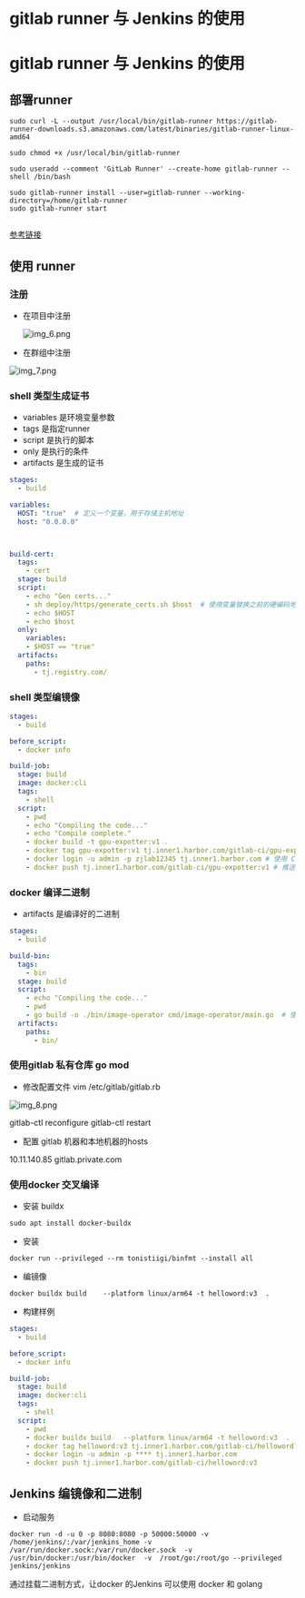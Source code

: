 # gitlab runner 与 Jenkins 的使用


# gitlab runner 与 Jenkins 的使用

## 部署runner

```
sudo curl -L --output /usr/local/bin/gitlab-runner https://gitlab-runner-downloads.s3.amazonaws.com/latest/binaries/gitlab-runner-linux-amd64

sudo chmod +x /usr/local/bin/gitlab-runner

sudo useradd --comment 'GitLab Runner' --create-home gitlab-runner --shell /bin/bash

sudo gitlab-runner install --user=gitlab-runner --working-directory=/home/gitlab-runner
sudo gitlab-runner start


```

[参考链接](https://docs.gitlab.cn/runner/install/linux-manually.html)



## 使用 runner

### 注册
* 在项目中注册

  ![img_6.png](https://zhuyaguang-1308110266.cos.ap-shanghai.myqcloud.com/img/img_6.png)

* 在群组中注册

![img_7.png](https://zhuyaguang-1308110266.cos.ap-shanghai.myqcloud.com/img/img_7.png)



### shell 类型生成证书

* variables 是环境变量参数
* tags 是指定runner
* script 是执行的脚本
* only 是执行的条件
* artifacts 是生成的证书

```yaml
stages:
  - build

variables:
  HOST: "true"  # 定义一个变量，用于存储主机地址
  host: "0.0.0.0"



build-cert:
  tags:
    - cert
  stage: build
  script:
    - echo "Gen certs..."
    - sh deploy/https/generate_certs.sh $host  # 使用变量替换之前的硬编码地址
    - echo $HOST
    - echo $host
  only:
    variables:
    - $HOST == "true"
  artifacts:
    paths:
      - tj.registry.com/

```

### shell 类型编镜像

```yaml
stages:
  - build

before_script:
  - docker info

build-job:
  stage: build
  image: docker:cli
  tags:
    - shell
  script:
    - pwd
    - echo "Compiling the code..."
    - echo "Compile complete."
    - docker build -t gpu-expotter:v1 .
    - docker tag gpu-expotter:v1 tj.inner1.harbor.com/gitlab-ci/gpu-expotter:v1 # 替换 CI_REGISTRY_IMAGE 为你的镜像仓库地址
    - docker login -u admin -p zjlab12345 tj.inner1.harbor.com # 使用 CI/CD 变量进行认证
    - docker push tj.inner1.harbor.com/gitlab-ci/gpu-expotter:v1 # 推送镜像到 GitLab 的容器注册表或其他镜像仓库

```

### docker 编译二进制

* artifacts 是编译好的二进制

```yaml
stages:
  - build

build-bin:
  tags:
    - bin
  stage: build
  script:
    - echo "Compiling the code..."
    - pwd
    - go build -o ./bin/image-operator cmd/image-operator/main.go  # 使用变量替换之前的硬编码地址
  artifacts:
    paths:
      - bin/
```



### 使用gitlab 私有仓库 go mod 

* 修改配置文件  vim /etc/gitlab/gitlab.rb 

![img_8.png](https://zhuyaguang-1308110266.cos.ap-shanghai.myqcloud.com/img/img_8.png)

gitlab-ctl reconfigure
gitlab-ctl restart

* 配置 gitlab 机器和本地机器的hosts

10.11.140.85 gitlab.private.com

### 使用docker 交叉编译

* 安装 buildx

```
sudo apt install docker-buildx
```

* 安装

```
docker run --privileged --rm tonistiigi/binfmt --install all
```

* 编镜像

```
docker buildx build    --platform linux/arm64 -t helloword:v3  .
```

* 构建样例

```yaml
stages:
  - build

before_script:
  - docker info

build-job:
  stage: build
  image: docker:cli
  tags:
    - shell
  script:
    - pwd
    - docker buildx build   --platform linux/arm64 -t helloword:v3  .
    - docker tag helloword:v3 tj.inner1.harbor.com/gitlab-ci/helloword:v3 
    - docker login -u admin -p **** tj.inner1.harbor.com 
    - docker push tj.inner1.harbor.com/gitlab-ci/helloword:v3 
```



## Jenkins 编镜像和二进制

* 启动服务
```shell
docker run -d -u 0 -p 8080:8080 -p 50000:50000 -v /home/jenkins/:/var/jenkins_home -v /var/run/docker.sock:/var/run/docker.sock  -v /usr/bin/docker:/usr/bin/docker  -v  /root/go:/root/go --privileged  jenkins/jenkins
```
通过挂载二进制方式，让docker 的Jenkins 可以使用 docker 和 golang

